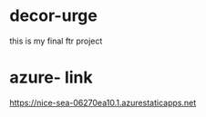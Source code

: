 # decor-urge
this is my final ftr project
# azure- link
https://nice-sea-06270ea10.1.azurestaticapps.net
